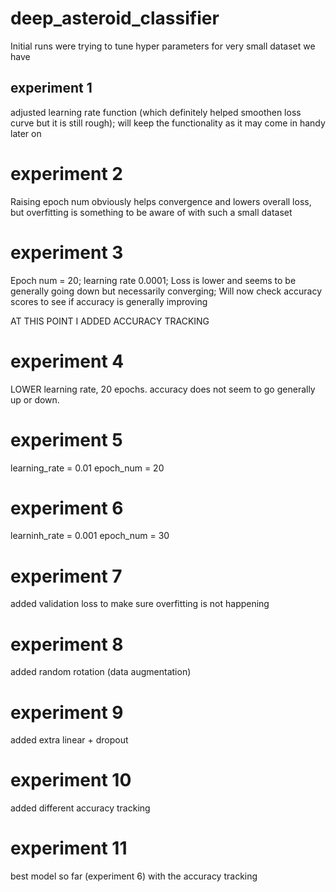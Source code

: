 # deep_asteroid_classifier

Initial runs were trying to tune hyper parameters for very small dataset we have

## experiment 1

adjusted learning rate function (which definitely helped smoothen loss curve but it is still rough); will keep the functionality as it may come in handy later on

# experiment 2

Raising epoch num obviously helps convergence and lowers overall loss, but overfitting is something to be aware of with such a small dataset

# experiment 3

Epoch num = 20; learning rate 0.0001;
Loss is lower and seems to be generally going down but necessarily converging;
Will now check accuracy scores to see if accuracy is generally improving

AT THIS POINT I ADDED ACCURACY TRACKING

# experiment 4

LOWER learning rate, 20 epochs. accuracy does not seem to go generally up or down. 

# experiment 5
learning_rate = 0.01
epoch_num = 20

# experiment 6
learninh_rate = 0.001
epoch_num = 30

# experiment 7
added validation loss to make sure overfitting is not happening

# experiment 8
added random rotation (data augmentation)

# experiment 9
added extra linear + dropout

# experiment 10
added different accuracy tracking

# experiment 11 
best model so far (experiment 6) with the accuracy tracking